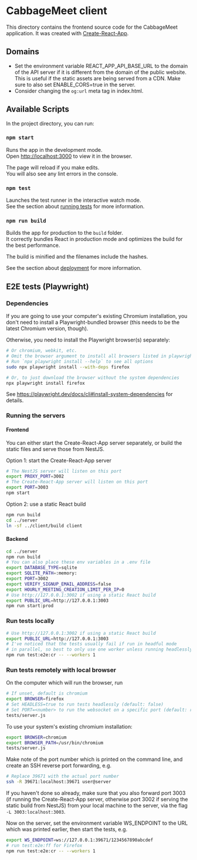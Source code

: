 # CabbageMeet client

This directory contains the frontend source code for the CabbageMeet application.
It was created with [Create-React-App](https://create-react-app.dev).

## Domains
* Set the environment variable REACT_APP_API_BASE_URL to the domain of the
  API server if it is different from the domain of the public website. This
  is useful if the static assets are being served from a CDN. Make sure to
  also set ENABLE_CORS=true in the server.
* Consider changing the `og:url` meta tag in index.html.

## Available Scripts

In the project directory, you can run:

### `npm start`

Runs the app in the development mode.\
Open [http://localhost:3000](http://localhost:3000) to view it in the browser.

The page will reload if you make edits.\
You will also see any lint errors in the console.

### `npm test`

Launches the test runner in the interactive watch mode.\
See the section about [running tests](https://facebook.github.io/create-react-app/docs/running-tests) for more information.

### `npm run build`

Builds the app for production to the `build` folder.\
It correctly bundles React in production mode and optimizes the build for the best performance.

The build is minified and the filenames include the hashes.

See the section about [deployment](https://facebook.github.io/create-react-app/docs/deployment) for more information.

## E2E tests (Playwright)
### Dependencies
If you are going to use your computer's existing Chromium installation, you
don't need to install a Playwright-bundled browser (this needs to be the
latest Chromium version, though).

Otherwise, you need to install the Playwright browser(s) separately:
```bash
# Or chromium, webkit, etc.
# Omit the browser argument to install all browsers listed in playwright.config.ts
# Run `npx playwright install --help` to see all options
sudo npx playwright install --with-deps firefox

# Or, to just download the browser without the system dependencies
npx playwright install firefox
```

See https://playwright.dev/docs/cli#install-system-dependencies for details.

### Running the servers
#### Frontend
You can either start the Create-React-App server separately, or build the
static files and serve those from NestJS.

Option 1: start the Create-React-App server
```bash
# The NestJS server will listen on this port
export PROXY_PORT=3002
# The Create-React-App server will listen on this port
export PORT=3003
npm start
```

Option 2: use a static React build
```bash
npm run build
cd ../server
ln -sf ../client/build client
```

#### Backend
```bash
cd ../server
npm run build
# You can also place these env variables in a .env file
export DATABASE_TYPE=sqlite
export SQLITE_PATH=:memory:
export PORT=3002
export VERIFY_SIGNUP_EMAIL_ADDRESS=false
export HOURLY_MEETING_CREATION_LIMIT_PER_IP=0
# Use http://127.0.0.1:3002 if using a static React build
export PUBLIC_URL=http://127.0.0.1:3003
npm run start:prod
```

### Run tests locally
```bash
# Use http://127.0.0.1:3002 if using a static React build
export PUBLIC_URL=http://127.0.0.1:3003
# I've noticed that the tests usually fail if run in headful mode
# in parallel, so best to only use one worker unless running headlessly
npm run test:e2e:cr -- --workers 1
```

### Run tests remotely with local browser
On the computer which will run the browser, run
```bash
# If unset, default is chromium
export BROWSER=firefox
# Set HEADLESS=true to run tests headlessly (default: false)
# Set PORT=<number> to run the websocket on a specific port (default: random)
tests/server.js
```

To use your system's existing chromium installation:
```bash
export BROWSER=chromium
export BROWSER_PATH=/usr/bin/chromium
tests/server.js
```

Make note of the port number which is printed on the command line, and
create an SSH reverse port forwarding, e.g.
```bash
# Replace 39671 with the actual port number
ssh -R 39671:localhost:39671 user@server
```

If you haven't done so already, make sure that you also forward port
3003 (if running the Create-React-App server, otherwise port 3002 if serving
the static build from NestJS) from your local machine to the server, via the
flag `-L 3003:localhost:3003`.

Now on the server, set the environment variable WS_ENDPOINT to the URL
which was printed earlier, then start the tests, e.g.
```bash
export WS_ENDPOINT=ws://127.0.0.1:39671/1234567890abcdef
# run test:e2e:ff for Firefox
npm run test:e2e:cr -- --workers 1
```
